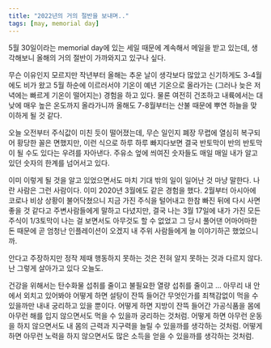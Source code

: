 ```yaml
---
title: "2022년의 거의 절반을 보내며.."
tags: [may, memorial day]
---
```


5월 30일이라는 memorial day에 있는 세일 때문에 계속해서 메일을 받고 있는데, 생각해보니 올해의 거의 절반이 가까와지고 있구나 싶다. 

무슨 이유인지 모르지만 작년부터 올해는 추운 날이 생각보다 많았고 신기하게도 3-4월에도 비가 왔고 5월 하순에 이르러서야 기온이 예년 기온으로 올라가는 (그러나 늦은 저녁에는 빠르게 기온이 떨어지는) 경험을 하고 있다. 물론 여전히 건조하고 내륙에서는 대낮에 매우 높은 온도까지 올라가니까 올해도 7-8월부터는 산불 때문에 뿌연 하늘을 맞이하게 될 것 같다.

오늘 오전부터 주식값이 미친 듯이 떨어졌는데, 무슨 일인지 폐장 무렵에 열심히 복구되어 황당한 꼴은 면했지만, 이런 식으로 하루 하루 빠지다보면 결국 반토막이 반의 반토막이 될 수도 있다는 우려를 자아낸다. 주유소 엎에 씌여진 숫자들도 매일 매일 내가 알고 있던 숫자의 한계를 넘어서고 있다. 

이미 이렇게 될 것을 알고 있었으면서도 마치 기대 밖의 일이 일어난 것 마냥 말한다. 나란 사람은 그런 사람이다. 이미 2020년 3월에도 같은 경험을 했다. 2월부터 아시아에 코로나 비상 상황이 불어닥쳤으니 지금 가진 주식을 털어내고 한참 빠진 뒤에 다시 사면 좋을 것 같다고 주변사람들에게 말하고 다녔지만, 결국 나는 3월 17일에 내가 가진 모든 주식이 1/3토막이 나는 걸 보면서도 아무것도 할 수 없었고 그 당시 풀어댄 어마어마한 돈 때문에 곧 엄청난 인플레이션이 오겠지 내 주위 사람들에게 늘 이야기하곤 했었으니까.

안다고 주장하지만 정작 제때 행동하지 못하는 것은 전혀 알지 못하는 것과 다르지 않다. 난 그렇게 살아가고 있다 오늘도. 

건강을 위해서는 탄수화물 섭취를 줄이고 불필요한 열량 섭취를 줄이고 ... 아무리 내 안에서 외치고 있어봐야 어떻게 하면 설탕이 잔뜩 들어간 무엇인가를 죄책감없이 먹을 수 있을까만 내내 궁리하고 있을 뿐이다. 어떻게 하면 지방이 잔뜩 들어간 가공식품을 몸에 아무런 해를 입지 않으면서도 먹을 수 있을까 궁리하는 것처럼. 어떻게 하면 아무런 운동을 하지 않으면서도 내 몸의 근력과 지구력을 늘릴 수 있을까를 생각하는 것처럼. 어떻게 하면 아무런 노력을 하지 않으면서도 많은 소득을 얻을 수 있을까를 생각하는 것처럼.